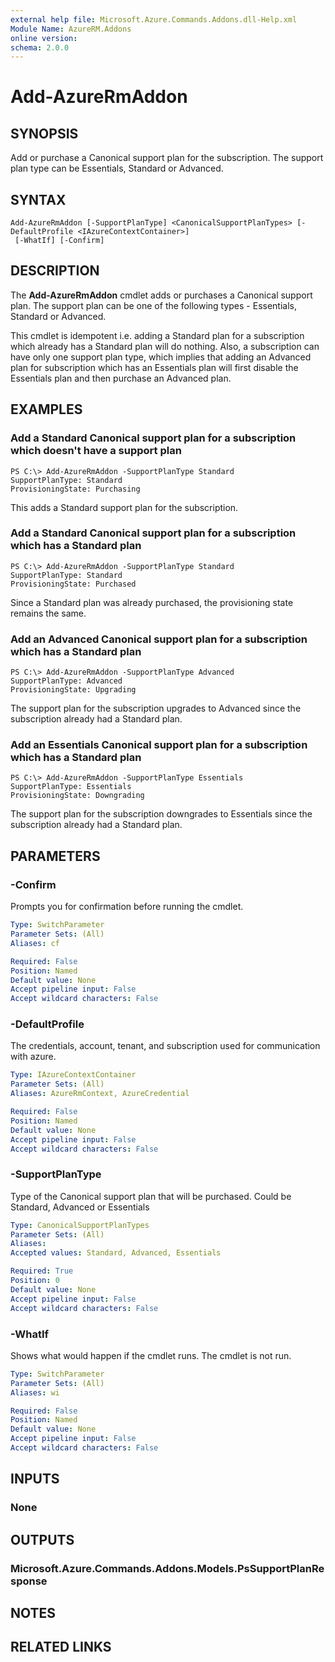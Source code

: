```yaml
---
external help file: Microsoft.Azure.Commands.Addons.dll-Help.xml
Module Name: AzureRM.Addons
online version: 
schema: 2.0.0
---
```


# Add-AzureRmAddon

## SYNOPSIS
Add or purchase a Canonical support plan for the subscription. The support plan type can be Essentials, Standard or Advanced.

## SYNTAX

```
Add-AzureRmAddon [-SupportPlanType] <CanonicalSupportPlanTypes> [-DefaultProfile <IAzureContextContainer>]
 [-WhatIf] [-Confirm]
```

## DESCRIPTION
The **Add-AzureRmAddon** cmdlet adds or purchases a Canonical support plan. The support plan can be one of the following types - Essentials, Standard or Advanced. 

This cmdlet is idempotent i.e. adding a Standard plan for a subscription which already has a Standard plan will do nothing. Also, a subscription can have only one support plan type, which implies that adding an Advanced plan for subscription which has an Essentials plan will first disable the Essentials plan and then purchase an Advanced plan.

## EXAMPLES

### Add a Standard Canonical support plan for a subscription which doesn't have a support plan
```
PS C:\> Add-AzureRmAddon -SupportPlanType Standard
SupportPlanType: Standard
ProvisioningState: Purchasing
```

This adds a Standard support plan for the subscription.

### Add a Standard Canonical support plan for a subscription which has a Standard plan
```
PS C:\> Add-AzureRmAddon -SupportPlanType Standard
SupportPlanType: Standard
ProvisioningState: Purchased
```

Since a Standard plan was already purchased, the provisioning state remains the same.

### Add an Advanced Canonical support plan for a subscription which has a Standard plan
```
PS C:\> Add-AzureRmAddon -SupportPlanType Advanced
SupportPlanType: Advanced
ProvisioningState: Upgrading
```

The support plan for the subscription upgrades to Advanced since the subscription already had a Standard plan.

### Add an Essentials Canonical support plan for a subscription which has a Standard plan
```
PS C:\> Add-AzureRmAddon -SupportPlanType Essentials
SupportPlanType: Essentials
ProvisioningState: Downgrading
```

The support plan for the subscription downgrades to Essentials since the subscription already had a Standard plan.


## PARAMETERS

### -Confirm
Prompts you for confirmation before running the cmdlet.

```yaml
Type: SwitchParameter
Parameter Sets: (All)
Aliases: cf

Required: False
Position: Named
Default value: None
Accept pipeline input: False
Accept wildcard characters: False
```

### -DefaultProfile
The credentials, account, tenant, and subscription used for communication with azure.

```yaml
Type: IAzureContextContainer
Parameter Sets: (All)
Aliases: AzureRmContext, AzureCredential

Required: False
Position: Named
Default value: None
Accept pipeline input: False
Accept wildcard characters: False
```

### -SupportPlanType
Type of the Canonical support plan that will be purchased.
Could be Standard, Advanced or Essentials

```yaml
Type: CanonicalSupportPlanTypes
Parameter Sets: (All)
Aliases: 
Accepted values: Standard, Advanced, Essentials

Required: True
Position: 0
Default value: None
Accept pipeline input: False
Accept wildcard characters: False
```

### -WhatIf
Shows what would happen if the cmdlet runs.
The cmdlet is not run.

```yaml
Type: SwitchParameter
Parameter Sets: (All)
Aliases: wi

Required: False
Position: Named
Default value: None
Accept pipeline input: False
Accept wildcard characters: False
```

## INPUTS

### None


## OUTPUTS

### Microsoft.Azure.Commands.Addons.Models.PsSupportPlanResponse


## NOTES

## RELATED LINKS

